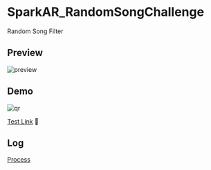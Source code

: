 # SparkAR_RandomSongChallenge
Random Song Filter

## Preview
![preview](https://miro.medium.com/max/640/0*We9OQ2sccTuDWH5Z.gif)

## Demo
![qr](https://miro.medium.com/max/720/1*gvtkvYGE7WsbgYUsYxVKUg.png)

[Test Link](https://www.instagram.com/ar/610228203364060/?ch=N2M0OWY4MmNmN2MzMThiMzM5N2U2ZTIwZTcxZmMxZWY%3D) :pinching_hand:	

## Log
[Process](https://ckmjanet.medium.com/spark-ar-random-song-8446c08d96f6)
